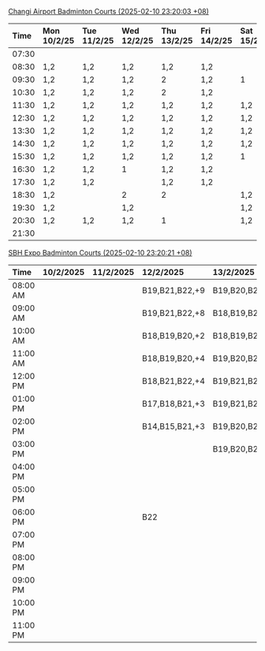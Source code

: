 [Changi Airport Badminton Courts (2025-02-10 23:20:03 +08)](https://www.carc.org.sg/FacilityBooking.aspx)

| Time   | Mon 10/2/25   | Tue 11/2/25   | Wed 12/2/25   | Thu 13/2/25   | Fri 14/2/25   | Sat 15/2/25   | Sun 16/2/25   |
|:-------|:--------------|:--------------|:--------------|:--------------|:--------------|:--------------|:--------------|
| 07:30  |               |               |               |               |               |               |               |
| 08:30  | 1,2           | 1,2           | 1,2           | 1,2           | 1,2           |               |               |
| 09:30  | 1,2           | 1,2           | 1,2           | 2             | 1,2           | 1             |               |
| 10:30  | 1,2           | 1,2           | 1,2           | 2             | 1,2           |               |               |
| 11:30  | 1,2           | 1,2           | 1,2           | 1,2           | 1,2           | 1,2           |               |
| 12:30  | 1,2           | 1,2           | 1,2           | 1,2           | 1,2           | 1,2           |               |
| 13:30  | 1,2           | 1,2           | 1,2           | 1,2           | 1,2           | 1,2           |               |
| 14:30  | 1,2           | 1,2           | 1,2           | 1,2           | 1,2           | 1,2           |               |
| 15:30  | 1,2           | 1,2           | 1,2           | 1,2           | 1,2           | 1             |               |
| 16:30  | 1,2           | 1,2           | 1             | 1,2           | 1,2           |               |               |
| 17:30  | 1,2           | 1,2           |               | 1,2           | 1,2           |               | 1,2           |
| 18:30  | 1,2           |               | 2             | 2             |               | 1,2           |               |
| 19:30  | 1,2           |               | 1,2           |               |               | 1,2           |               |
| 20:30  | 1,2           | 1,2           | 1,2           | 1             |               | 1,2           | 1,2           |
| 21:30  |               |               |               |               |               |               |               |

[SBH Expo Badminton Courts (2025-02-10 23:20:21 +08)](https://singaporebadmintonhall.getomnify.com/widgets/O3MRKGBH359GA55KHMG1RD)

| Time     | 10/2/2025   | 11/2/2025   | 12/2/2025      | 13/2/2025      | 14/2/2025      | 15/2/2025      | 16/2/2025      |
|:---------|:------------|:------------|:---------------|:---------------|:---------------|:---------------|:---------------|
| 08:00 AM |             |             | B19,B21,B22,+9 | B19,B20,B22,+7 | B19,B21,B22,+9 | B15,B16,B17,+4 |                |
| 09:00 AM |             |             | B19,B21,B22,+8 | B18,B19,B20,+7 | B20,B21,B22,+7 | B15,B16,B17,+4 |                |
| 10:00 AM |             |             | B18,B19,B20,+2 | B18,B19,B20,+4 | B18,B20,B21,+6 | B16,B19,B20,+4 |                |
| 11:00 AM |             |             | B18,B19,B20,+4 | B19,B20,B22,+5 | B19,B20,B21,+8 | B16,B19,B20,+4 |                |
| 12:00 PM |             |             | B18,B21,B22,+4 | B19,B21,B22,+9 | B19,B21,B22,+9 | B19,B21,B22,+8 |                |
| 01:00 PM |             |             | B17,B18,B21,+3 | B19,B21,B22,+9 | B19,B21,B22,+8 | B19,B21,B22,+8 |                |
| 02:00 PM |             |             | B14,B15,B21,+3 | B19,B20,B21,+8 | B19,B20,B21,+4 | B19,B21,B22,+6 |                |
| 03:00 PM |             |             |                | B19,B20,B21,+3 | B19,B20,B21,+3 |                |                |
| 04:00 PM |             |             |                |                |                |                |                |
| 05:00 PM |             |             |                |                |                |                |                |
| 06:00 PM |             |             | B22            |                |                |                |                |
| 07:00 PM |             |             |                |                |                |                |                |
| 08:00 PM |             |             |                |                |                |                |                |
| 09:00 PM |             |             |                |                |                |                |                |
| 10:00 PM |             |             |                |                |                | B19,B20,B22,+8 | B20,B21,B22,+4 |
| 11:00 PM |             |             |                |                |                | B19,B20,B22,+8 | B20,B21,B22,+4 |
